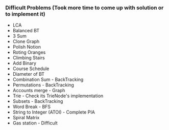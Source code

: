 ### Difficult Problems (Took more time to come up with solution or to implement it)

* LCA
* Balanced BT
* 3 Sum
* Clone Graph
* Polish Notion
* Roting Oranges
* Climbing Stairs
* Add Binary
* Course Schedule
* Diameter of BT
* Combination Sum - BackTracking
* Permutations - BackTracking
* Accounts merge - Graph
* Trie - Check its TrieNode's implementation
* Subsets - BackTracking
* Word Break - BFS
* String to Integer (ATOI) - Complete PIA
* Spiral Matrix
* Gas station - Difficult

